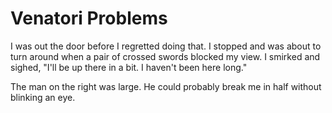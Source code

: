 # Venatori Problems
I was out the door before I regretted doing that.  I stopped and was about to turn around when a pair of crossed swords blocked my view.  I smirked and sighed, "I'll be up there in a bit. I haven't been here long."

The man on the right was large.  He could probably break me in half without blinking an eye.  
<!--stackedit_data:
eyJoaXN0b3J5IjpbLTE0OTM3OTgxMDksLTc5NzU2ODA3MCwtOD
I5OTU5Mjc3XX0=
-->